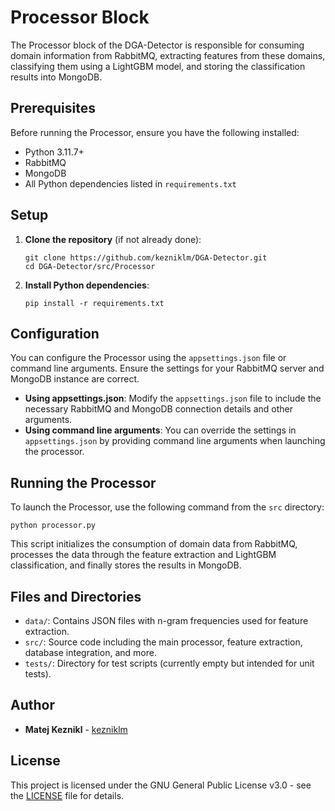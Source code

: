 # Processor Block

The Processor block of the DGA-Detector is responsible for consuming domain information from RabbitMQ, extracting features from these domains, classifying them using a LightGBM model, and storing the classification results into MongoDB.

## Prerequisites

Before running the Processor, ensure you have the following installed:
- Python 3.11.7+
- RabbitMQ
- MongoDB
- All Python dependencies listed in `requirements.txt`

## Setup

1. **Clone the repository** (if not already done):
   ```
   git clone https://github.com/kezniklm/DGA-Detector.git
   cd DGA-Detector/src/Processor
   ```

2. **Install Python dependencies**:
   ```
   pip install -r requirements.txt
   ```

## Configuration

You can configure the Processor using the `appsettings.json` file or command line arguments. Ensure the settings for your RabbitMQ server and MongoDB instance are correct.

- **Using appsettings.json**: Modify the `appsettings.json` file to include the necessary RabbitMQ and MongoDB connection details and other arguments.
- **Using command line arguments**: You can override the settings in `appsettings.json` by providing command line arguments when launching the processor.

## Running the Processor

To launch the Processor, use the following command from the `src` directory:

```
python processor.py
```

This script initializes the consumption of domain data from RabbitMQ, processes the data through the feature extraction and LightGBM classification, and finally stores the results in MongoDB.

## Files and Directories

- `data/`: Contains JSON files with n-gram frequencies used for feature extraction.
- `src/`: Source code including the main processor, feature extraction, database integration, and more.
- `tests/`: Directory for test scripts (currently empty but intended for unit tests).

## Author

- **Matej Keznikl** -  [kezniklm](https://github.com/kezniklm)

## License

This project is licensed under the GNU General Public License v3.0 - see the [LICENSE](../../../LICENSE) file for details.
